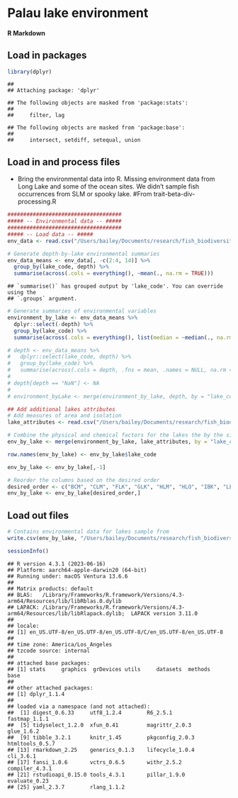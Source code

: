 Palau lake environment
================

#### R Markdown

## Load in packages

``` r
library(dplyr)
```

    ## 
    ## Attaching package: 'dplyr'

    ## The following objects are masked from 'package:stats':
    ## 
    ##     filter, lag

    ## The following objects are masked from 'package:base':
    ## 
    ##     intersect, setdiff, setequal, union

## Load in and process files

- Bring the environmental data into R. Missing environment data from
  Long Lake and some of the ocean sites. We didn’t sample fish
  occurrences from SLM or spooky lake. \#From
  trait-beta-div-processing.R

``` r
####################################
##### -- Environmental data -- #####
####################################
##### -- Load data -- #####
env_data <- read.csv("/Users/bailey/Documents/research/fish_biodiversity/data/collection/environment/annual-environmental/annual-environmental-without_h2s_layer.csv", header = TRUE)

# Generate depth-by-lake environmental summaries
env_data_means <- env_data[, -c(2:4, 14)] %>%
  group_by(lake_code, depth) %>%
  summarise(across(.cols = everything(), ~mean(., na.rm = TRUE)))
```

    ## `summarise()` has grouped output by 'lake_code'. You can override using the
    ## `.groups` argument.

``` r
# Generate summaries of environmental variables
environment_by_lake <- env_data_means %>%
  dplyr::select(-depth) %>%
  group_by(lake_code) %>%
  summarise(across(.cols = everything(), list(median = ~median(., na.rm = TRUE), sd = ~sd(., na.rm = TRUE)), .names = "{.col}_{.fn}"))

# depth <- env_data_means %>%
#   dplyr::select(lake_code, depth) %>%
#   group_by(lake_code) %>%
#   summarise(across(.cols = depth, .fns = mean, .names = NULL, na.rm = TRUE))
# 
# depth[depth == "NaN"] <- NA
# 
# environment_byLake <- merge(environment_by_lake, depth, by = "lake_code", all = TRUE)

## Add additional lakes attributes
# Add measures of area and isolation
lake_attributes <- read.csv("/Users/bailey/Documents/research/fish_biodiversity/data/collection/environment/lake_physical_attributes.csv", header = TRUE)

# Combine the physical and chemical factors for the lakes the by the site column
env_by_lake <- merge(environment_by_lake, lake_attributes, by = "lake_code", all = TRUE)

row.names(env_by_lake) <- env_by_lake$lake_code

env_by_lake <- env_by_lake[,-1]

# Reorder the columns based on the desired order
desired_order <- c("BCM", "CLM", "FLK", "GLK", "HLM", "HLO", "IBK", "LLN", "LCN", "MLN", "NCN", "NLK", "NLN", "NLU", "OLO", "OOO", "OTM", "OOM", "RCA", "REF", "SLN", "TLN", "ULN")
env_by_lake <- env_by_lake[desired_order,]
```

## Load out files

``` r
# Contains environmental data for lakes sample from
write.csv(env_by_lake, "/Users/bailey/Documents/research/fish_biodiversity/data/collection/environment/env_by_lake.csv")

sessionInfo()
```

    ## R version 4.3.1 (2023-06-16)
    ## Platform: aarch64-apple-darwin20 (64-bit)
    ## Running under: macOS Ventura 13.6.6
    ## 
    ## Matrix products: default
    ## BLAS:   /Library/Frameworks/R.framework/Versions/4.3-arm64/Resources/lib/libRblas.0.dylib 
    ## LAPACK: /Library/Frameworks/R.framework/Versions/4.3-arm64/Resources/lib/libRlapack.dylib;  LAPACK version 3.11.0
    ## 
    ## locale:
    ## [1] en_US.UTF-8/en_US.UTF-8/en_US.UTF-8/C/en_US.UTF-8/en_US.UTF-8
    ## 
    ## time zone: America/Los_Angeles
    ## tzcode source: internal
    ## 
    ## attached base packages:
    ## [1] stats     graphics  grDevices utils     datasets  methods   base     
    ## 
    ## other attached packages:
    ## [1] dplyr_1.1.4
    ## 
    ## loaded via a namespace (and not attached):
    ##  [1] digest_0.6.33     utf8_1.2.4        R6_2.5.1          fastmap_1.1.1    
    ##  [5] tidyselect_1.2.0  xfun_0.41         magrittr_2.0.3    glue_1.6.2       
    ##  [9] tibble_3.2.1      knitr_1.45        pkgconfig_2.0.3   htmltools_0.5.7  
    ## [13] rmarkdown_2.25    generics_0.1.3    lifecycle_1.0.4   cli_3.6.1        
    ## [17] fansi_1.0.6       vctrs_0.6.5       withr_2.5.2       compiler_4.3.1   
    ## [21] rstudioapi_0.15.0 tools_4.3.1       pillar_1.9.0      evaluate_0.23    
    ## [25] yaml_2.3.7        rlang_1.1.2
